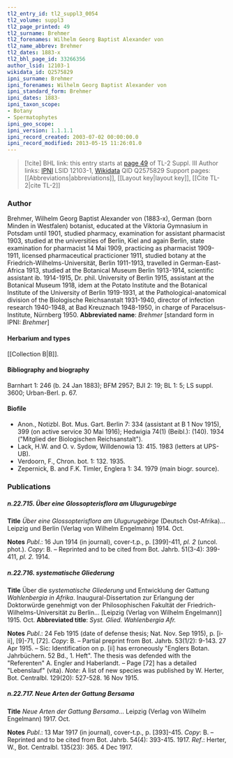 ```yaml
---
tl2_entry_id: tl2_suppl3_0054
tl2_volume: suppl3
tl2_page_printed: 49
tl2_surname: Brehmer
tl2_forenames: Wilhelm Georg Baptist Alexander von
tl2_name_abbrev: Brehmer
tl2_dates: 1883-x
tl2_bhl_page_id: 33266356
author_lsid: 12103-1
wikidata_id: Q2575829
ipni_surname: Brehmer
ipni_forenames: Wilhelm Georg Baptist Alexander von
ipni_standard_form: Brehmer
ipni_dates: 1883-
ipni_taxon_scope: 
- Botany
- Spermatophytes
ipni_geo_scope: 
ipni_version: 1.1.1.1
ipni_record_created: 2003-07-02 00:00:00.0
ipni_record_modified: 2013-05-15 11:26:01.0
---
```


> [!cite] BHL link: this entry starts at [page 49](https://www.biodiversitylibrary.org/page/33266356) of TL-2 Suppl. III
> Author links: [IPNI](https://www.ipni.org/a/12103-1) LSID 12103-1, [Wikidata](https://www.wikidata.org/wiki/Q2575829) QID Q2575829
> Support pages: [[Abbreviations|abbreviations]], [[Layout key|layout key]], [[Cite TL-2|cite TL-2]]

### Author

Brehmer, Wilhelm Georg Baptist Alexander von (1883-x), German (born Minden in Westfalen) botanist, educated at the Viktoria Gymnasium in Potsdam until 1901, studied pharmacy, examination for assistant pharmacist 1903, studied at the universities of Berlin, Kiel and again Berlin, state examination for pharmacist 14 Mai 1909, practicing as pharmacist 1909-1911, licensed pharmaceutical practicioner 1911, studied botany at the Friedrich-Wilhelms-Universität, Berlin 1911-1913, travelled in German-East-Africa 1913, studied at the Botanical Museum Berlin 1913-1914, scientific assistant ib. 1914-1915, Dr. phil. University of Berlin 1915, assistant at the Botanical Museum 1918, idem at the Potato Institute and the Botanical Institute of the University of Berlin 1919-1931, at the Pathological-anatomical division of the Biologische Reichsanstalt 1931-1940, director of infection research 1940-1948, at Bad Kreuznach 1948-1950, in charge of Paracelsus-Institute, Nürnberg 1950. 
**Abbreviated name**: *Brehmer* \[standard form in IPNI: *Brehmer*\]

#### Herbarium and types

[[Collection B|B]].

#### Bibliography and biography

Barnhart 1: 246 (b. 24 Jan 1883); BFM 2957; BJI 2: 19; BL 1: 5; LS suppl. 3600; Urban-Berl. p. 67.

#### Biofile

- Anon., Notizbl. Bot. Mus. Gart. Berlin 7: 334 (assistant at B 1 Nov 1915), 399 (on active service 30 Mai 1916); Hedwigia 74(1) (Beibl.): (140). 1934 ("Mitglied der Biologischen Reichsanstalt").
- Lack, H.W. and O. v. Sydow, Willdenowia 13: 415. 1983 (letters at UPS-UB).
- Verdoorn, F., Chron. bot. 1: 132. 1935.
- Zepernick, B. and F.K. Timler, Englera 1: 34. 1979 (main biogr. source).

### Publications

##### n.22.715. Über eine Glossopterisflora am Ulugurugebirge

**Title**
*Über eine Glossopterisflora am Ulugurugebirge* (Deutsch Ost-Afrika)... Leipzig und Berlin (Verlag von Wilhelm Engelmann) 1914. Oct.

**Notes**
*Publ*.: 16 Jun 1914 (in journal), cover-t.p., p. \[399\]-411, *pl. 2* (uncol. phot.). *Copy*: B. – Reprinted and to be cited from Bot. Jahrb. 51(3-4): 399-411, *pl. 2.* 1914.

##### n.22.716. systematische Gliederung

**Title**
Über die *systematische Gliederung* und Entwicklung der Gattung *Wahlenbergia in Afrika*. Inaugural-Dissertation zur Erlangung der Doktorwürde genehmigt von der Philosophischen Fakultät der Friedrich-Wilhelms-Universität zu Berlin... \[Leipzig (Verlag von Wilhelm Engelmann)\] 1915. Oct.
**Abbreviated title**: *Syst. Glied. Wahlenbergia Afr.*

**Notes**
*Publ*.: 24 Feb 1915 (date of defense thesis; Nat. Nov. Sep 1915), p. \[i-ii\], \[9\]-71, \[72\]. *Copy*: B. – Partial preprint from Bot. Jahrb. 53(1/2): 9-143. 27 Apr 1915. – Sic: Identification on p. \[ii\] has erroneously "Englers Botan. Jahrbüchern. 52 Bd., 1. Heft". The thesis was defended with the "Referenten" A. Engler and Haberlandt. – Page \[72\] has a detailed "Lebenslauf" (vita).
*Note*: A list of new species was published by W. Herter, Bot. Centralbl. 129(20): 527-528. 16 Nov 1915.

##### n.22.717. Neue Arten der Gattung Bersama

**Title**
*Neue Arten der Gattung Bersama*... Leipzig (Verlag von Wilhelm Engelmann) 1917. Oct.

**Notes**
*Publ*.: 13 Mar 1917 (in journal), cover-t.p., p. \[393\]-415. *Copy*: B. – Reprinted and to be cited from Bot. Jahrb. 54(4): 393-415. 1917.
*Ref*.: Herter, W., Bot. Centralbl. 135(23): 365. 4 Dec 1917.

